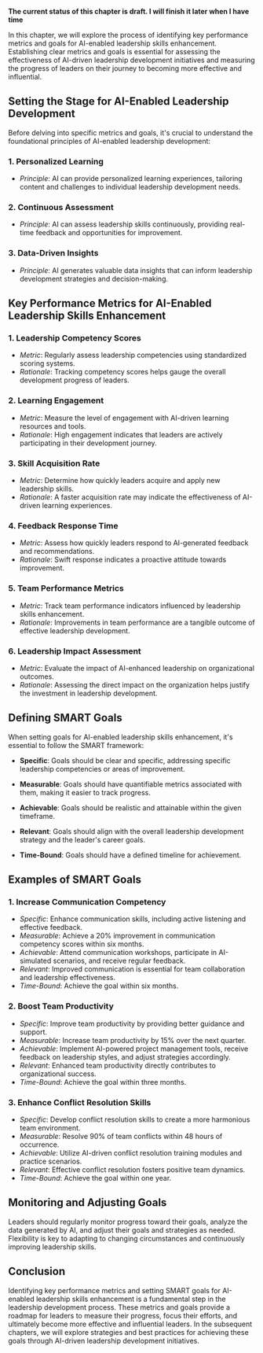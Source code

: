 **The current status of this chapter is draft. I will finish it later when I have time**

In this chapter, we will explore the process of identifying key performance metrics and goals for AI-enabled leadership skills enhancement. Establishing clear metrics and goals is essential for assessing the effectiveness of AI-driven leadership development initiatives and measuring the progress of leaders on their journey to becoming more effective and influential.

Setting the Stage for AI-Enabled Leadership Development
-------------------------------------------------------

Before delving into specific metrics and goals, it's crucial to understand the foundational principles of AI-enabled leadership development:

### **1. Personalized Learning**

* *Principle*: AI can provide personalized learning experiences, tailoring content and challenges to individual leadership development needs.

### **2. Continuous Assessment**

* *Principle*: AI can assess leadership skills continuously, providing real-time feedback and opportunities for improvement.

### **3. Data-Driven Insights**

* *Principle*: AI generates valuable data insights that can inform leadership development strategies and decision-making.

Key Performance Metrics for AI-Enabled Leadership Skills Enhancement
--------------------------------------------------------------------

### **1. Leadership Competency Scores**

* *Metric*: Regularly assess leadership competencies using standardized scoring systems.
* *Rationale*: Tracking competency scores helps gauge the overall development progress of leaders.

### **2. Learning Engagement**

* *Metric*: Measure the level of engagement with AI-driven learning resources and tools.
* *Rationale*: High engagement indicates that leaders are actively participating in their development journey.

### **3. Skill Acquisition Rate**

* *Metric*: Determine how quickly leaders acquire and apply new leadership skills.
* *Rationale*: A faster acquisition rate may indicate the effectiveness of AI-driven learning experiences.

### **4. Feedback Response Time**

* *Metric*: Assess how quickly leaders respond to AI-generated feedback and recommendations.
* *Rationale*: Swift response indicates a proactive attitude towards improvement.

### **5. Team Performance Metrics**

* *Metric*: Track team performance indicators influenced by leadership skills enhancement.
* *Rationale*: Improvements in team performance are a tangible outcome of effective leadership development.

### **6. Leadership Impact Assessment**

* *Metric*: Evaluate the impact of AI-enhanced leadership on organizational outcomes.
* *Rationale*: Assessing the direct impact on the organization helps justify the investment in leadership development.

Defining SMART Goals
--------------------

When setting goals for AI-enabled leadership skills enhancement, it's essential to follow the SMART framework:

* **Specific**: Goals should be clear and specific, addressing specific leadership competencies or areas of improvement.

* **Measurable**: Goals should have quantifiable metrics associated with them, making it easier to track progress.

* **Achievable**: Goals should be realistic and attainable within the given timeframe.

* **Relevant**: Goals should align with the overall leadership development strategy and the leader's career goals.

* **Time-Bound**: Goals should have a defined timeline for achievement.

Examples of SMART Goals
-----------------------

### **1. Increase Communication Competency**

* *Specific*: Enhance communication skills, including active listening and effective feedback.
* *Measurable*: Achieve a 20% improvement in communication competency scores within six months.
* *Achievable*: Attend communication workshops, participate in AI-simulated scenarios, and receive regular feedback.
* *Relevant*: Improved communication is essential for team collaboration and leadership effectiveness.
* *Time-Bound*: Achieve the goal within six months.

### **2. Boost Team Productivity**

* *Specific*: Improve team productivity by providing better guidance and support.
* *Measurable*: Increase team productivity by 15% over the next quarter.
* *Achievable*: Implement AI-powered project management tools, receive feedback on leadership styles, and adjust strategies accordingly.
* *Relevant*: Enhanced team productivity directly contributes to organizational success.
* *Time-Bound*: Achieve the goal within three months.

### **3. Enhance Conflict Resolution Skills**

* *Specific*: Develop conflict resolution skills to create a more harmonious team environment.
* *Measurable*: Resolve 90% of team conflicts within 48 hours of occurrence.
* *Achievable*: Utilize AI-driven conflict resolution training modules and practice scenarios.
* *Relevant*: Effective conflict resolution fosters positive team dynamics.
* *Time-Bound*: Achieve the goal within one year.

Monitoring and Adjusting Goals
------------------------------

Leaders should regularly monitor progress toward their goals, analyze the data generated by AI, and adjust their goals and strategies as needed. Flexibility is key to adapting to changing circumstances and continuously improving leadership skills.

Conclusion
----------

Identifying key performance metrics and setting SMART goals for AI-enabled leadership skills enhancement is a fundamental step in the leadership development process. These metrics and goals provide a roadmap for leaders to measure their progress, focus their efforts, and ultimately become more effective and influential leaders. In the subsequent chapters, we will explore strategies and best practices for achieving these goals through AI-driven leadership development initiatives.
